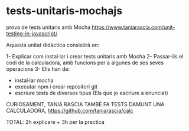 # tests-unitaris-mochajs
prova de tests unitaris amb Mocha
https://www.taniarascia.com/unit-testing-in-javascript/

Aquesta unitat didàctica consistirà en:

1- Explicar com instal·lar i crear tests unitaris amb Mocha
2- Passar-lis el codi de la calculadora, amb funcions per a algunes de ses seves operacions
3- Ells han de:
 - instal·lar mocha
 - executar npm i crear repositori git
 - escriure tests de diversos tipus (Els que jo escriure a enunciat)

 CURIOSAMENT, TANIA RASCIA TAMBÉ FA TESTS DAMUNT UNA CALCULADORA,
 https://github.com/taniarascia/calc
 

 TOTAL:  2h explicare + 3h per la practica  